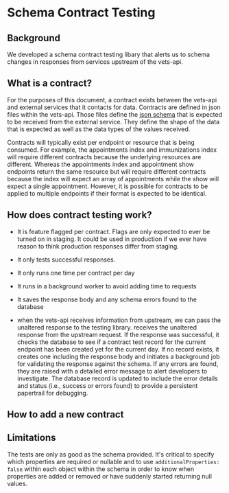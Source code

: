 # Schema Contract Testing

## Background

We developed a schema contract testing libary that alerts us to schema changes in responses from services upstream of the vets-api.

## What is a contract?

For the purposes of this document, a contract exists between the vets-api and external services that it contacts for data. Contracts are defined in json files within the vets-api. Those files define the [json schema](https://json-schema.org/specification) that is expected to be received from the external service. They define the shape of the data that is expected as well as the data types of the values received.

Contracts will typically exist per endpoint or resource that is being consumed. For example, the appointments index and immunizations index will require different contracts because the underlying resources are different. Whereas the appointments index and appointment show endpoints return the same resource but will require different contracts because the index will expect an array of appointments while the  show will expect a single appointment. However, it is possible for contracts to be applied to multiple endpoints if their format is expected to be identical.

## How does contract testing work?

- It is feature flagged per contract. Flags are only expected to ever be turned on in staging. It could be used in production if we ever have reason to think production responses differ from staging.
- It only tests successful responses.
- It only runs one time per contract per day
- It runs in a background worker to avoid adding time to requests
- It saves the response body and any schema errors found to the database

- when the vets-api receives information from upstream, we can pass the unaltered response to the testing library. receives the unaltered response from the upstream request. If the response was successful, it checks the database to see if a contract test record for the current endpoint has been created yet for the current day. If no record exists, it creates one including the response body and initiates a background job for validating the response against the schema. If any errors are found, they are raised with a detailed error message to alert developers to investigate. The database record is updated to include the error details and status (i.e., success or errors found) to provide a persistent papertrail for debugging.

## How to add a new contract

## Limitations

The tests are only as good as the schema provided. It's critical to specify which properties are required or nullable and to use `additionalProperties: false` within each object within the schema in order to know when properties are added or removed or have suddenly started returning null values.
